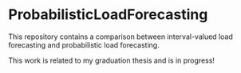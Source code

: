 # ProbabilisticLoadForecasting

This repository contains a comparison between interval-valued load forecasting and probabilistic load forecasting.

This work is related to my graduation thesis and is in progress!